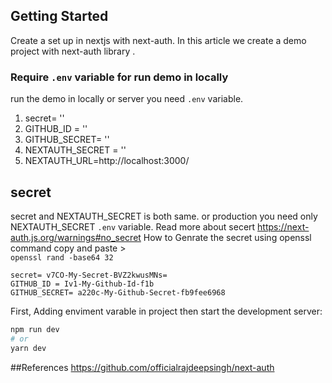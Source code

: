 ## Getting Started

Create a set up in nextjs with next-auth. In this article we create a demo project with next-auth library
.

### Require `.env` variable for run demo in locally

run the demo in locally or server you need `.env` variable.

1. secret= ''
2. GITHUB_ID = ''
3. GITHUB_SECRET= ''
4. NEXTAUTH_SECRET = ''
5. NEXTAUTH_URL=http://localhost:3000/

## secret

secret and NEXTAUTH_SECRET is both same. or production you need only NEXTAUTH_SECRET `.env` variable.
Read more about secert
https://next-auth.js.org/warnings#no_secret
How to Genrate the secret using openssl command copy and paste >  
`openssl rand -base64 32`

```
secret= v7CO-My-Secret-BVZ2kwusMNs=
GITHUB_ID = Iv1-My-Github-Id-f1b
GITHUB_SECRET= a220c-My-Github-Secret-fb9fee6968
```

First, Adding enviment varable in project then start the development server:

```bash
npm run dev
# or
yarn dev
```

##References
https://github.com/officialrajdeepsingh/next-auth
